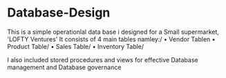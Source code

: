 # Database-Design 
This is a simple operationlal data base i designed for a Small supermarket, 'LOFTY Ventures'
It consists of 4 main tables namley:/
• Vendor Tablen
• Product Table/
• Sales Table/
• Inventory Table/

I also included stored procedures and views for effective Database management and Database governance
